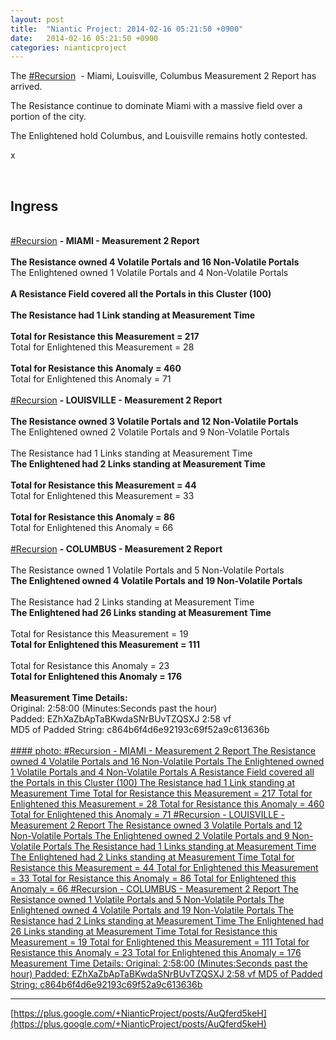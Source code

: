 ```yaml
---
layout: post
title:  "Niantic Project: 2014-02-16 05:21:50 +0900"
date:   2014-02-16 05:21:50 +0900
categories: nianticproject
---
```

The  [#Recursion](https://plus.google.com/s/%23Recursion "")  - Miami, Louisville, Columbus Measurement 2 Report has arrived.

The Resistance continue to dominate Miami with a massive field over a portion of the city.

The Enlightened hold Columbus, and Louisville remains hotly contested.

x<div class="shared"><br /><h2>Ingress</h2><br /><a rel="nofollow" class="ot-hashtag" href="https://plus.google.com/s/%23Recursion">#Recursion</a> <b>- MIAMI - Measurement 2 Report</b><br /><br /><b>The Resistance owned 4 Volatile Portals and 16 Non-Volatile Portals</b><br />The Enlightened owned 1 Volatile Portals and 4 Non-Volatile Portals<br /><br /><b>A Resistance Field covered all the Portals in this Cluster (100)</b><br /><br /><b>The Resistance had 1 Link standing at Measurement Time</b><br /><br /><b>Total for Resistance this Measurement = 217</b><br />Total for Enlightened this Measurement = 28<br /><br /><b>Total for Resistance this Anomaly = 460</b><br />Total for Enlightened this Anomaly = 71<br /><br /><a rel="nofollow" class="ot-hashtag" href="https://plus.google.com/s/%23Recursion">#Recursion</a> <b>- LOUISVILLE - Measurement 2 Report</b><br /><br /><b>The Resistance owned 3 Volatile Portals and 12 Non-Volatile Portals</b><br />The Enlightened owned 2 Volatile Portals and 9 Non-Volatile Portals<br /><br />The Resistance had 1 Links standing at Measurement Time<br /><b>The Enlightened had 2 Links standing at Measurement Time</b><br /><br /><b>Total for Resistance this Measurement = 44</b><br />Total for Enlightened this Measurement = 33<br /><br /><b>Total for Resistance this Anomaly = 86</b><br />Total for Enlightened this Anomaly = 66<br /><br /><a rel="nofollow" class="ot-hashtag" href="https://plus.google.com/s/%23Recursion">#Recursion</a> <b>- COLUMBUS - Measurement 2 Report</b><br /><br />The Resistance owned 1 Volatile Portals and 5 Non-Volatile Portals<br /><b>The Enlightened owned 4 Volatile Portals and 19 Non-Volatile Portals</b><br /><br />The Resistance had 2 Links standing at Measurement Time<br /><b>The Enlightened had 26 Links standing at Measurement Time</b><br /><br />Total for Resistance this Measurement = 19<br /><b>Total for Enlightened this Measurement = 111</b><br /><br />Total for Resistance this Anomaly = 23<br /><b>Total for Enlightened this Anomaly = 176</b><br /><br /><b>Measurement Time Details:</b><br />Original: 2:58:00 (Minutes:Seconds past the hour)<br />Padded: EZhXaZbApTaBKwdaSNrBUvTZQSXJ 2:58 vf<br />MD5 of Padded String: c864b6f4d6e92193c69f52a9c613636b<br /><br /></div>
[#### photo: #Recursion - MIAMI - Measurement 2 Report
The Resistance owned 4 Volatile Portals and 16 Non-Volatile Portals
The Enlightened owned 1 Volatile Portals and 4 Non-Volatile Portals
A Resistance Field covered all the Portals in this Cluster (100)
The Resistance had 1 Link standing at Measurement Time
Total for Resistance this Measurement = 217
Total for Enlightened this Measurement = 28
Total for Resistance this Anomaly = 460
Total for Enlightened this Anomaly = 71
#Recursion - LOUISVILLE - Measurement 2 Report
The Resistance owned 3 Volatile Portals and 12 Non-Volatile Portals
The Enlightened owned 2 Volatile Portals and 9 Non-Volatile Portals
The Resistance had 1 Links standing at Measurement Time
The Enlightened had 2 Links standing at Measurement Time
Total for Resistance this Measurement = 44
Total for Enlightened this Measurement = 33
Total for Resistance this Anomaly = 86
Total for Enlightened this Anomaly = 66
#Recursion - COLUMBUS - Measurement 2 Report
The Resistance owned 1 Volatile Portals and 5 Non-Volatile Portals
The Enlightened owned 4 Volatile Portals and 19 Non-Volatile Portals
The Resistance had 2 Links standing at Measurement Time
The Enlightened had 26 Links standing at Measurement Time
Total for Resistance this Measurement = 19
Total for Enlightened this Measurement = 111
Total for Resistance this Anomaly = 23
Total for Enlightened this Anomaly = 176
Measurement Time Details:
Original: 2:58:00 (Minutes:Seconds past the hour)
Padded: EZhXaZbApTaBKwdaSNrBUvTZQSXJ 2:58 vf
MD5 of Padded String: c864b6f4d6e92193c69f52a9c613636b](https://lh3.googleusercontent.com/-_LNCf-fd6tM/Uv_JzR6iF-I/AAAAAAAAi6A/sxxIbozsOXU/w1536-h2048/20140215_133712.jpg "")
- - -
[https://plus.google.com/+NianticProject/posts/AuQferd5keH](https://plus.google.com/+NianticProject/posts/AuQferd5keH)
